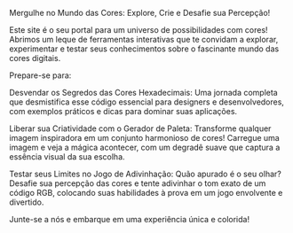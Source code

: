 Mergulhe no Mundo das Cores: Explore, Crie e Desafie sua Percepção!

Este site é o seu portal para um universo de possibilidades com cores! Abrimos um leque de ferramentas interativas que te convidam a explorar, experimentar e testar seus conhecimentos sobre o fascinante mundo das cores digitais.

Prepare-se para:

Desvendar os Segredos das Cores Hexadecimais: Uma jornada completa que desmistifica esse código essencial para designers e desenvolvedores, com exemplos práticos e dicas para dominar suas aplicações.

Liberar sua Criatividade com o Gerador de Paleta: Transforme qualquer imagem inspiradora em um conjunto harmonioso de cores! Carregue uma imagem e veja a mágica acontecer, com um degradê suave que captura a essência visual da sua escolha.

Testar seus Limites no Jogo de Adivinhação: Quão apurado é o seu olhar? Desafie sua percepção das cores e tente adivinhar o tom exato de um código RGB, colocando suas habilidades à prova em um jogo envolvente e divertido.

Junte-se a nós e embarque em uma experiência única e colorida!
